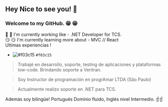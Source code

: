 
## Hey Nice to see you!  :wave:
### Welcome to my GitHub. :grin: :grin:
 :eyes: :eyes: I'm currently working like - .NET  Developer for TCS.
<br>
:smirk: :smirk: I'm currently learning more about - MVC // React
<br>
Ultimas experiencias !
- ![#f03c15](https://placehold.it/15/f03c15/000000?text=+) `#f03c15`
> Trabajé en desarrollo, soporte, testing de aplicaciones y plataformas low-code. Brindando soporte a Veritran.

>Soy Instructor de programación en progrAmar LTDA (São Paulo)

>Actualmente realizo soporte en .NET para TCS.

Además soy bilingüe! Portugués Dominio fluido,  Inglés nivel Intermedio.
:point_up::point_up:





